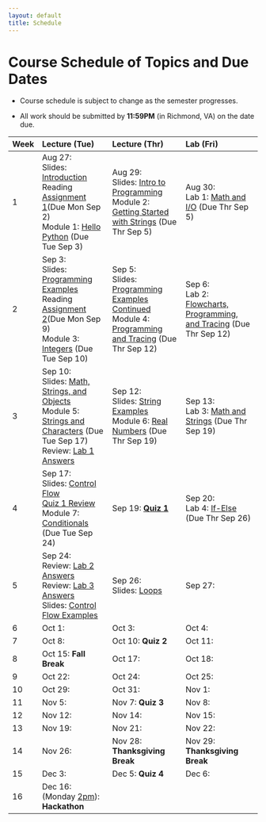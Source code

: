 ```yaml
---
layout: default
title: Schedule
---
```


# Course Schedule of Topics and Due Dates

* Course schedule is subject to change as the semester progresses. 

* All work should be submitted by **11:59PM** (in Richmond, VA) on the date due.

| Week | Lecture (Tue)                              | Lecture (Thr)                                 | Lab (Fri)                                        |
| :--- | :---                                       | :---                                          | :---                                                  |
| 1    | Aug 27:  <br />Slides: [Introduction](lectures/Lecture1_CS105.pdf)<br />Reading [Assignment 1](reading/1)(Due Mon Sep 2)<br /> Module 1: [Hello Python](module/1) (Due Tue Sep 3)               | Aug 29:  <br />Slides: [Intro to Programming](lectures/Lecture2_CS105.pdf) <br /> Module 2: [Getting Started with Strings](module/2) (Due Thr Sep 5)                                  | Aug 30:   <br />Lab 1: [Math and I/O](lab/1) (Due Thr Sep 5)                |
| 2    | Sep  3: <br />Slides: [Programming Examples](lectures/Lecture3_CS105.pdf)<br />Reading [Assignment 2](reading/2)(Due Mon Sep 9)<br /> Module 3: [Integers](module/3) (Due Tue Sep 10)    | Sep  5:    <br />Slides: [Programming Examples Continued](lectures/Lecture4_CS105.pdf)<br /> Module 4: [Programming and Tracing](module/4) (Due Thr Sep 12)  | Sep  6: <br />Lab 2: [Flowcharts, Programming, and Tracing](lab/2) (Due Thr Sep 12)         |
| 3    | Sep 10: <br />Slides: [Math, Strings, and Objects](lectures/Lecture5_CS105.pdf) <br /> Module 5: [Strings and Characters](module/5) (Due Tue Sep 17)  <br />Review: [Lab 1 Answers](lab/70541802) | Sep 12: <br />Slides: [String Examples](lectures/Lecture6_CS105.pdf) <br /> Module 6: [Real Numbers](module/6) (Due Thr Sep 19)     | Sep 13: <br />Lab 3: [Math and Strings](lab/3) (Due Thr Sep 19)         |
| 4    | Sep 17: <br />Slides: [Control Flow](lectures/Lecture7_CS105.pdf)<br />[Quiz 1 Review](/lecture/q1)  <br />Module 7: [Conditionals](module/7) (Due Tue Sep 24) | Sep 19: [**Quiz 1**](quiz/1)      | Sep 20:  <br />Lab 4: [If-Else](lab/4) (Due Thr Sep 26) |
| 5    | Sep 24: <br />Review: [Lab 2 Answers](lab/49430217)<br />Review: [Lab 3 Answers](lab/84727923)<br />Slides: [Control Flow Examples](lectures/Lecture8_CS105.pdf)    | Sep 26: <br />Slides: [Loops](lectures/Lecture9_CS105.pdf)     | Sep 27:          |
| 6    | Oct  1:     | Oct  3:      | Oct  4:          |
| 7    | Oct  8:     | Oct 10: **Quiz 2**     | Oct 11:          |
| 8    | Oct 15: **Fall Break**     | Oct 17:      | Oct 18:          |
| 9    | Oct 22:     | Oct 24:      | Oct 25:          |
| 10   | Oct 29:     | Oct 31:      | Nov  1:          |
| 11   | Nov  5:     | Nov  7: **Quiz 3**     | Nov  8:          |
| 12   | Nov 12:     | Nov 14:      | Nov 15:          |
| 13   | Nov 19:     | Nov 21:      | Nov 22:          |
| 14   | Nov 26:     | Nov 28: **Thanksgiving Break**      | Nov 29: **Thanksgiving Break**         |
| 15   | Dec  3:     | Dec  5: **Quiz 4**      | Dec  6:          |
| 16   | Dec 16: (Monday <u>2pm</u>):<br /> **Hackathon**     |             |                        |









